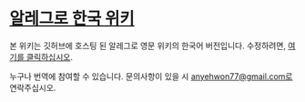 # [알레그로 한국 위키](https://github.com/liballeg/allegro_wiki/wiki)

본 위키는 깃허브에 호스팅 된 알레그로 영문 위키의 한국어 버전입니다. 수정하려면, [여기를 클릭하십시오](https://github.com/rex77/allegro_wiki/wiki).

누구나 번역에 참여할 수 있습니다.
문의사항이 있을 시 anyehwon77@gmail.com로 연락주십시오.
